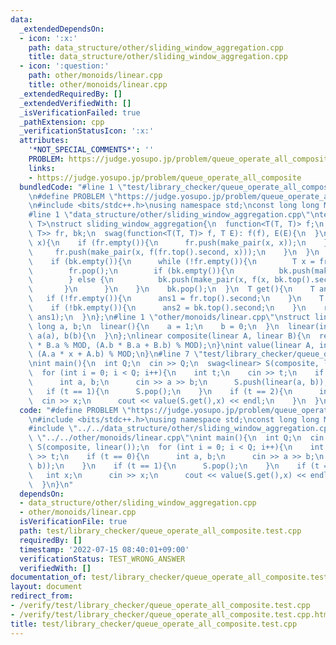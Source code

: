 ```yaml
---
data:
  _extendedDependsOn:
  - icon: ':x:'
    path: data_structure/other/sliding_window_aggregation.cpp
    title: data_structure/other/sliding_window_aggregation.cpp
  - icon: ':question:'
    path: other/monoids/linear.cpp
    title: other/monoids/linear.cpp
  _extendedRequiredBy: []
  _extendedVerifiedWith: []
  _isVerificationFailed: true
  _pathExtension: cpp
  _verificationStatusIcon: ':x:'
  attributes:
    '*NOT_SPECIAL_COMMENTS*': ''
    PROBLEM: https://judge.yosupo.jp/problem/queue_operate_all_composite
    links:
    - https://judge.yosupo.jp/problem/queue_operate_all_composite
  bundledCode: "#line 1 \"test/library_checker/queue_operate_all_composite.test.cpp\"\
    \n#define PROBLEM \"https://judge.yosupo.jp/problem/queue_operate_all_composite\"\
    \n#include <bits/stdc++.h>\nusing namespace std;\nconst long long MOD = 998244353;\n\
    #line 1 \"data_structure/other/sliding_window_aggregation.cpp\"\ntemplate <typename\
    \ T>\nstruct sliding_window_aggregation{\n  function<T(T, T)> f;\n  T E;\n  stack<pair<T,\
    \ T>> fr, bk;\n  swag(function<T(T, T)> f, T E): f(f), E(E){\n  }\n  void push(T\
    \ x){\n    if (fr.empty()){\n      fr.push(make_pair(x, x));\n    } else {\n \
    \     fr.push(make_pair(x, f(fr.top().second, x)));\n    }\n  }\n  void pop(){\n\
    \    if (bk.empty()){\n      while (!fr.empty()){\n        T x = fr.top().first;\n\
    \        fr.pop();\n        if (bk.empty()){\n          bk.push(make_pair(x, x));\n\
    \        } else {\n          bk.push(make_pair(x, f(x, bk.top().second)));\n \
    \       }\n      }\n    }\n    bk.pop();\n  }\n  T get(){\n    T ans1 = E;\n \
    \   if (!fr.empty()){\n      ans1 = fr.top().second;\n    }\n    T ans2 = E;\n\
    \    if (!bk.empty()){\n      ans2 = bk.top().second;\n    }\n    return f(ans2,\
    \ ans1);\n  }\n};\n#line 1 \"other/monoids/linear.cpp\"\nstruct linear{\n  long\
    \ long a, b;\n  linear(){\n    a = 1;\n    b = 0;\n  }\n  linear(int a, int b):\
    \ a(a), b(b){\n  }\n};\nlinear composite(linear A, linear B){\n  return linear(A.a\
    \ * B.a % MOD, (A.b * B.a + B.b) % MOD);\n}\nint value(linear A, int x){\n  return\
    \ (A.a * x + A.b) % MOD;\n}\n#line 7 \"test/library_checker/queue_operate_all_composite.test.cpp\"\
    \nint main(){\n  int Q;\n  cin >> Q;\n  swag<linear> S(composite, linear());\n\
    \  for (int i = 0; i < Q; i++){\n    int t;\n    cin >> t;\n    if (t == 0){\n\
    \      int a, b;\n      cin >> a >> b;\n      S.push(linear(a, b));\n    }\n \
    \   if (t == 1){\n      S.pop();\n    }\n    if (t == 2){\n      int x;\n    \
    \  cin >> x;\n      cout << value(S.get(),x) << endl;\n    }\n  }\n}\n"
  code: "#define PROBLEM \"https://judge.yosupo.jp/problem/queue_operate_all_composite\"\
    \n#include <bits/stdc++.h>\nusing namespace std;\nconst long long MOD = 998244353;\n\
    #include \"../../data_structure/other/sliding_window_aggregation.cpp\"\n#include\
    \ \"../../other/monoids/linear.cpp\"\nint main(){\n  int Q;\n  cin >> Q;\n  swag<linear>\
    \ S(composite, linear());\n  for (int i = 0; i < Q; i++){\n    int t;\n    cin\
    \ >> t;\n    if (t == 0){\n      int a, b;\n      cin >> a >> b;\n      S.push(linear(a,\
    \ b));\n    }\n    if (t == 1){\n      S.pop();\n    }\n    if (t == 2){\n   \
    \   int x;\n      cin >> x;\n      cout << value(S.get(),x) << endl;\n    }\n\
    \  }\n}\n"
  dependsOn:
  - data_structure/other/sliding_window_aggregation.cpp
  - other/monoids/linear.cpp
  isVerificationFile: true
  path: test/library_checker/queue_operate_all_composite.test.cpp
  requiredBy: []
  timestamp: '2022-07-15 08:40:01+09:00'
  verificationStatus: TEST_WRONG_ANSWER
  verifiedWith: []
documentation_of: test/library_checker/queue_operate_all_composite.test.cpp
layout: document
redirect_from:
- /verify/test/library_checker/queue_operate_all_composite.test.cpp
- /verify/test/library_checker/queue_operate_all_composite.test.cpp.html
title: test/library_checker/queue_operate_all_composite.test.cpp
---
```

